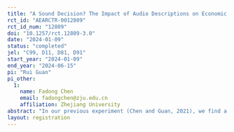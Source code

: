 ```yaml
---
title: "A Sound Decision? The Impact of Audio Descriptions on Economic Rationality"
rct_id: "AEARCTR-0012809"
rct_id_num: "12809"
doi: "10.1257/rct.12809-3.0"
date: "2024-01-09"
status: "completed"
jel: "C99, D11, D81, D91"
start_year: "2024-01-09"
end_year: "2024-06-15"
pi: "Rui Guan"
pi_other:
  1:
    name: Fadong Chen
    email: fadongchen@zju.edu.cn
    affiliation: Zhejiang University
abstract: "In our previous experiment (Chen and Guan, 2021), we find a significant detrimental effect of auditory descriptions on economic rationality relative to visual descriptions. This disparity may stem from the tendency of individuals to process auditory information sequentially, as opposed to the simultaneous processing of visual information. In this follow-up experiment, we investigate this potential underlying mechanism by prompting subjects to process auditory and visual information sequentially in a tightly controlled setting. By comparing the economic rationality of the two new treatments, we aim to determine the driving mechanism affecting economic rationality when information is presented either visually or auditorily. If the experiment finds no significant differences between the Visual and Auditory Treatments, it would suggest that the sequential processing of information is the primary factor that leads to lower economic rationality when dealing with auditory descriptions. This would imply that the way information is presented (sequentially or simultaneously) is more critical than the descriptions (audio or visual). Conversely, if the disparity between the two treatments persists, it would suggest that individuals may have a comparatively lower cognitive ability to process auditory information effectively. This would indicate that the description itself plays a significant role, with auditory processing potentially being less conducive to economic rationality than visual processing."
layout: registration
---
```


